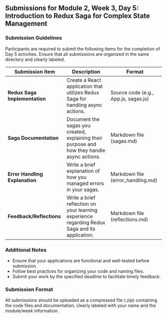 
## Submissions for Module 2, Week 3, Day 5: Introduction to Redux Saga for Complex State Management

### Submission Guidelines

Participants are required to submit the following items for the completion of Day 5 activities. Ensure that all submissions are organized in the same directory and clearly labeled.

| **Submission Item**                     | **Description**                                                                                          | **Format**                             |
|-----------------------------------------|----------------------------------------------------------------------------------------------------------|----------------------------------------|
| **Redux Saga Implementation**           | Create a React application that utilizes Redux Saga for handling async actions.                          | Source code (e.g., App.js, sagas.js)  |
| **Saga Documentation**                  | Document the sagas you created, explaining their purpose and how they handle async actions.             | Markdown file (sagas.md)              |
| **Error Handling Explanation**          | Write a brief explanation of how you managed errors in your sagas.                                     | Markdown file (error_handling.md)     |
| **Feedback/Reflections**                | Write a brief reflection on your learning experience regarding Redux Saga and its application.           | Markdown file (reflections.md)        |

### Additional Notes
- Ensure that your applications are functional and well-tested before submission.
- Follow best practices for organizing your code and naming files.
- Submit your work by the specified deadline to facilitate timely feedback.

### Submission Format
All submissions should be uploaded as a compressed file (.zip) containing the code files and documentation, clearly labeled with your name and the module/week information.
